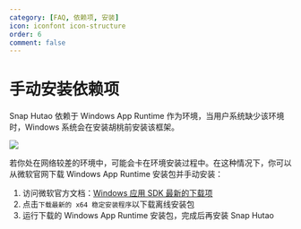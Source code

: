 ```yaml
---
category: [FAQ, 依赖项, 安装]
icon: iconfont icon-structure
order: 6
comment: false
---
```


# 手动安装依赖项

Snap Hutao 依赖于 Windows App Runtime 作为环境，当用户系统缺少该环境时，Windows 系统会在安装胡桃前安装该框架。

![](https://img.alicdn.com/imgextra/i1/1797064093/O1CN01xH5WtE1g6dyZoGnu3_!!1797064093.png_.webp)

若你处在网络较差的环境中，可能会卡在环境安装过程中。在这种情况下，你可以从微软官网下载 Windows App Runtime 安装包并手动安装：

1. 访问微软官方文档：[Windows 应用 SDK 最新的下载项](https://learn.microsoft.com/zh-cn/windows/apps/windows-app-sdk/downloads)
2. 点击`下载最新的 x64 稳定安装程序`以下载离线安装包
3. 运行下载的 Windows App Runtime 安装包，完成后再安装 Snap Hutao
